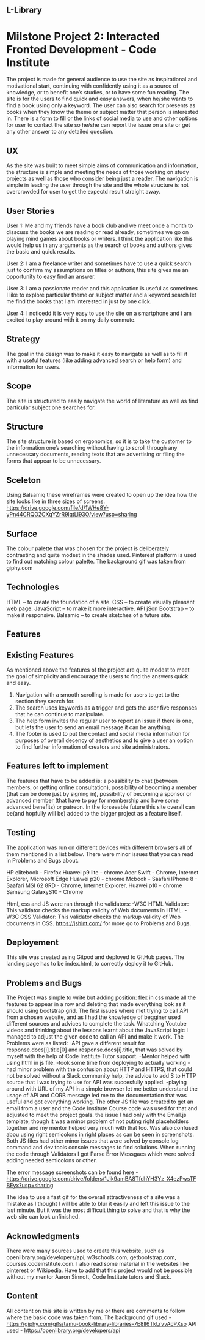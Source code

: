 ## L-Library
# Milstone Project 2: Interacted Fronted Development - Code Institute

The project is made for general audience to use the site as inspirational and motivational start,
continuing with confidently using it as a source of knowledge, or to benefit one’s studies,
or to have some fun reading. The site is for the users to find quick and easy answers, 
when he/she wants to find a book using only a keyword.
The user can also search for presents as books when they know the theme or subject matter 
that person is interested in.
There is a form to fill or the links of social media to use and other options for user to contact the site
so he/she can report the issue on a site or get any other answer to any detailed question.

## UX

As the site was built to meet simple aims of communication and information, the structure is simple
and meeting the needs of those working on study projects as well as those who consider being just a reader.
The navigation is simple in leading the user through the site and the whole structure 
is not overcrowded for user to get the expectd result straight away.

## User Stories

User 1:
Me and my friends have a book club and we meet once a month to disscuss the books we are reading or read already, 
sometimes we go on playing mind games about books or writers.
I think the application like this would help us in any arguments as the search of books and authors 
gives the basic and quick results.

User 2:
I am a freelance writer and sometimes have to use a quick search just to confirm my assumptions on titles or authors, 
this site gives me an opportunity to easy find an answer.

User 3:
I am a passionate reader and this application is useful as sometimes I like to explore particular theme
or subject matter and a keyword search let me find the books that I am interested in just by one click.

User 4:
I noticedd it is very easy to use the site on a smartphone and i am excited to play around with it 
on my daily commute.

## Strategy

The goal in the design was to make it easy to navigate as well as to fill it with a useful features
(like adding advanced search or help form) and information for users.

## Scope

The site is structured to easily navigate the world of literature as well as find particular subject one searches for.

## Structure

The site structure is based on ergonomics, 
so it is to take the customer to the information one’s searching without having to scroll through
any unnecessary documents, reading texts that are advertising or filing the forms that appear to be unnecessary. 

## Sceleton

Using Balsamiq these wireframes were created to open up the idea how the site looks like in three sizes of screens.
https://drive.google.com/file/d/1WHe8Y-yPn44CRQOZCXqYZrR9lqtLl93O/view?usp=sharing

## Surface

The colour palette that was chosen for the project is deliberately contrasting and quite modest in the shades used. 
Pinterest platform is used to find out matching colour palette. The background gif was taken from giphy.com

## Technologies

HTML – to create the foundation of a site.
CSS – to create visually pleasant web page.
JavaScript – to make it more interactive.
API
jSon
Bootstrap – to make it responsive.
Balsamiq – to create sketches of a future site.


## Features

 ## Existing Features
As mentioned above the features of the project are quite modest to meet the goal of simplicity 
and encourage the users to find the answers quick and easy.
1. Navigation with a smooth scrolling is made for users to get to the section they search for.
2. The search uses keywords as a trigger and gets the user five responses that he can continue to manipulate.
3. The help form invites the regular user to report an issue if there is one, 
but lets the user to send an email message it can be anything.
4. The footer is used to put the contact and social media information 
for purposes of overall decency of aesthetics and to give a user an option 
to find further information of creators and site administrators.


## Features left to implement

The features that have to be added is: a possibility to chat (between members, or getting online consultation), 
possibility of becoming a member (that can be done just by signing in), 
possibility of becoming a sponsor or advanced member (that have to pay for membership and have some advanced benefits) or  patreon.
In the forseeable future this site overall can be(and hopfully will be) added to the bigger project as a feature itself.

## Testing

The application was run on different devices with different browsers all of them mentioned in a list below.
There were minor issues that you can read in Problems and Bugs about. 

HP elitebook - Firefox
Huawei p9 lite - chrome
Acer Swift - Chrome, Internet Explorer, Microsoft Edge
Huawei p20 - chrome
Mcbook - Saafari
IPhone 8 - Saafari
MSI 62 8RD - Chrome, Internet Explorer,
Huawei p10 - chrome
Samsung GalaxyS10 - Chrome 

 Html, css and JS were ran through the validators: -W3C HTML Validator: 
 This validator checks the markup validity of Web documents in HTML. 
 -W3C CSS Validator: This validator checks the markup validity of Web documents in CSS.
 https://jshint.com/
 for more go to Problems and Bugs.


## Deployement

This site was created using Gitpod and deployed to GitHub pages. The landing page has to be index.html, 
to correctly deploy it to GitHub.

## Problems and Bugs

The Project was simple to write but adding position: flex in css made all the features to appear in a row and deleting that made everything look as it should using bootstrap grid.
The first issues where met trying to call API from a chosen website, and as I had the knowledge of begginer used different sources and advices to complete the task. 
Whatching Youtube videos and thinking about the lessons learnt about the JavaScript logic I managed to adjust the given code to call an API and make it work. The Problems were as listed:
-API gave a different result for response.docs[i].title[0] and response.docs[i].title, that was solved by myself with the help of Code Institute Tutor support.
-Mentor helped with using html in js file.
-took some time from deploying to actually working
-had minor problem with the confusion about HTTP and HTTPS, that could not be solved without a Slack community help, the advice to add S to HTTP source that I was trying to use for API was succesfully applied.
-playing around with URL of my API in a simple browser let me better understand the usage of API and CORB message led me to the documentation that was useful and got everything working.
The other JS file was created to get an email from a user and the Code Institute Course code was used for that and adjusted to meet the project goals.
the issue I had only with the Email.js template, though it was a minor problem of not puting right placeholders together and my mentor helped very much with that too. Was also confused abou using right semicolons in right places as can be seen in screenshots.
Both JS files had other minor issues that were solved by console.log command and dev tools console messages to find solutions. 
When running the code through Validators I got Parse Error Messgaes which were solved adding needed semicolons or other.

The error message screenshots can be found here - https://drive.google.com/drive/folders/1Jik9amBA8TfdhYH3Yz_X4ezPwsTFBEyx?usp=sharing

The idea to use a fast gif for the overall attractiveness of a site was a mistake as I thought I will be able to blur it easily and left this issue to the last minute.
But it was the most difficult thing to solve and that is why the web site can look unfinished.

## Acknowledgments

There were many sources used to create this website, such as openlibrary.org/developers/api, w3schools.com, 
getbootstrap.com, courses.codeinstitute.com. I also read some material in the websites like pinterest or Wikipedia.
Have to add that this project would not be possible without my mentor Aaron Sinnott, 
Code Institute tutors and Slack.

## Content

All content on this site is written by me or there are comments to follow where the basic code was taken from.
The background gif used - https://giphy.com/gifs/tamu-book-library-libraries-7E8lI6TkLrvvAcPXso
API used - https://openlibrary.org/developers/api